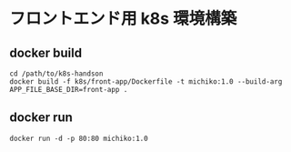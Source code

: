 # フロントエンド用 k8s 環境構築

## docker build

```
cd /path/to/k8s-handson
docker build -f k8s/front-app/Dockerfile -t michiko:1.0 --build-arg APP_FILE_BASE_DIR=front-app .
```

## docker run

```
docker run -d -p 80:80 michiko:1.0
```
